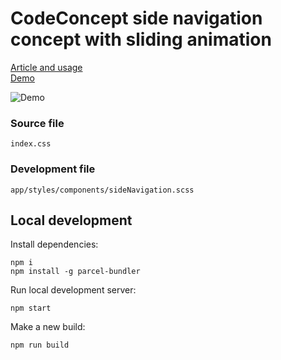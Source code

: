 # CodeConcept side navigation concept with sliding animation

[Article and usage](http://codeconcept.co/concepts/side-navigation)  
[Demo](http://codeconcept.co/demo/side-navigation/index.html)

![Demo](https://res.cloudinary.com/codeconcept/image/upload/v1531479054/navigation.gif)

### Source file

```
index.css
```

### Development file

```
app/styles/components/sideNavigation.scss
```

## Local development

Install dependencies:

```
npm i
npm install -g parcel-bundler
```

Run local development server:

```
npm start
```

Make a new build:

```
npm run build
```

